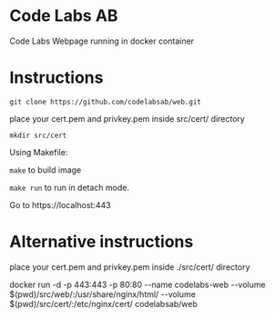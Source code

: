 
# Code Labs AB
Code Labs Webpage running in docker container

# Instructions

`git clone https://github.com/codelabsab/web.git`

place your cert.pem and privkey.pem inside src/cert/ directory

`mkdir src/cert`

Using Makefile:

`make` to build image  

`make run` to run in detach mode.

Go to https://localhost:443


# Alternative instructions

place your cert.pem and privkey.pem inside ./src/cert/ directory

docker run -d -p 443:443 -p 80:80 --name codelabs-web --volume $(pwd)/src/web/:/usr/share/nginx/html/ --volume $(pwd)/src/cert/:/etc/nginx/cert/ codelabsab/web
